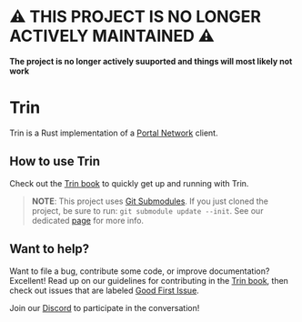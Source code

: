# ⚠️ THIS PROJECT IS NO LONGER ACTIVELY MAINTAINED ⚠️

**The project is no longer actively suuported and things will most likely not work**

# Trin

Trin is a Rust implementation of a [Portal Network](https://github.com/ethereum/portal-network-specs) client.

## How to use Trin

Check out the [Trin book](https://ethereum.github.io/trin) to quickly get up and running with Trin.

> **NOTE**: This project uses [Git Submodules](https://git-scm.com/book/en/v2/Git-Tools-Submodules). If you just cloned the project, be sure to run: `git submodule update --init`. See our dedicated [page](https://ethereum.github.io/trin/developers/contributing/git/submodules.html) for more info.

## Want to help?

Want to file a bug, contribute some code, or improve documentation? Excellent! Read up on our
guidelines for contributing in the [Trin book](https://ethereum.github.io/trin),
then check out issues that are labeled
[Good First Issue](https://github.com/ethereum/trin/issues?q=is%3Aopen+is%3Aissue+label%3A%22good+first+issue%22).

Join our [Discord](https://discord.gg/JrwTY7FEf4) to participate in the conversation!

